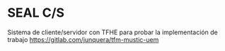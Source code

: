 # SEAL C/S

Sistema de cliente/servidor con TFHE para probar la implementación de trabajo https://gitlab.com/junquera/tfm-mustic-uem
